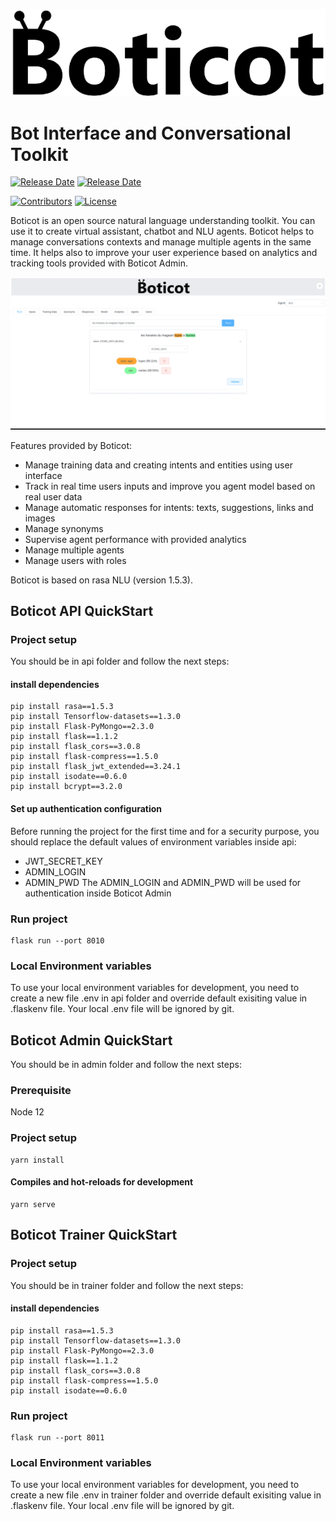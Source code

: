 <img alt="Boticot" src="https://github.com/Boticot/boticot/blob/master/admin/src/assets/boticot.png"><br>

# Bot Interface and Conversational Toolkit

[![Release Date](https://img.shields.io/github/v/release/boticot/boticot)](https://github.com/boticot/boticot/releases)
[![Release Date](https://img.shields.io/github/release-date/boticot/boticot)](https://github.com/boticot/boticot/releases)

[![Contributors](https://img.shields.io/github/contributors-anon/boticot/boticot)](https://github.com/boticot/boticot/graphs/contributors)
[![License](https://img.shields.io/github/license/boticot/boticot)](https://github.com/boticot/boticot/blob/master/LICENSE)

Boticot is an open source natural language understanding toolkit. You can use it to create virtual assistant, chatbot and NLU agents.
Boticot helps to manage conversations contexts and manage multiple agents in the same time.
It helps also to improve your user experience based on analytics and tracking tools provided with Boticot Admin.

<img alt="Boticot" src="https://github.com/Boticot/boticot/blob/master/admin/src/assets/boticot-tutorial.gif"><br>

Features provided by Boticot:
* Manage training data and creating intents and entities using user interface
* Track in real time users inputs and improve you agent model based on real user data
* Manage automatic responses for intents: texts, suggestions, links and images
* Manage synonyms
* Supervise agent performance with provided analytics
* Manage multiple agents
* Manage users with roles

Boticot is based on rasa NLU (version 1.5.3).

## Boticot API QuickStart

### Project setup

You should be in api folder and follow the next steps:

#### install dependencies
```
pip install rasa==1.5.3
pip install Tensorflow-datasets==1.3.0
pip install Flask-PyMongo==2.3.0
pip install flask==1.1.2
pip install flask_cors==3.0.8
pip install flask-compress==1.5.0
pip install flask_jwt_extended==3.24.1
pip install isodate==0.6.0
pip install bcrypt==3.2.0
```

#### Set up authentication configuration
Before running the project for the first time and for a security purpose, you should replace the default values of environment variables inside api:
* JWT_SECRET_KEY
* ADMIN_LOGIN
* ADMIN_PWD
The ADMIN_LOGIN and ADMIN_PWD will be used for authentication inside Boticot Admin

### Run project
```
flask run --port 8010
```

### Local Environment variables
To use your local environment variables for development, you need to create a new file .env in api folder and override default exisiting value in .flaskenv file.
Your local .env file will be ignored by git.


## Boticot Admin QuickStart

You should be in admin folder and follow the next steps:

### Prerequisite
Node 12

### Project setup
```
yarn install
```

#### Compiles and hot-reloads for development
```
yarn serve
```

## Boticot Trainer QuickStart

### Project setup

You should be in trainer folder and follow the next steps:

#### install dependencies
```
pip install rasa==1.5.3
pip install Tensorflow-datasets==1.3.0
pip install Flask-PyMongo==2.3.0
pip install flask==1.1.2
pip install flask_cors==3.0.8
pip install flask-compress==1.5.0
pip install isodate==0.6.0
```

### Run project
```
flask run --port 8011
```

### Local Environment variables
To use your local environment variables for development, you need to create a new file .env in trainer folder and override default exisiting value in .flaskenv file.
Your local .env file will be ignored by git.
